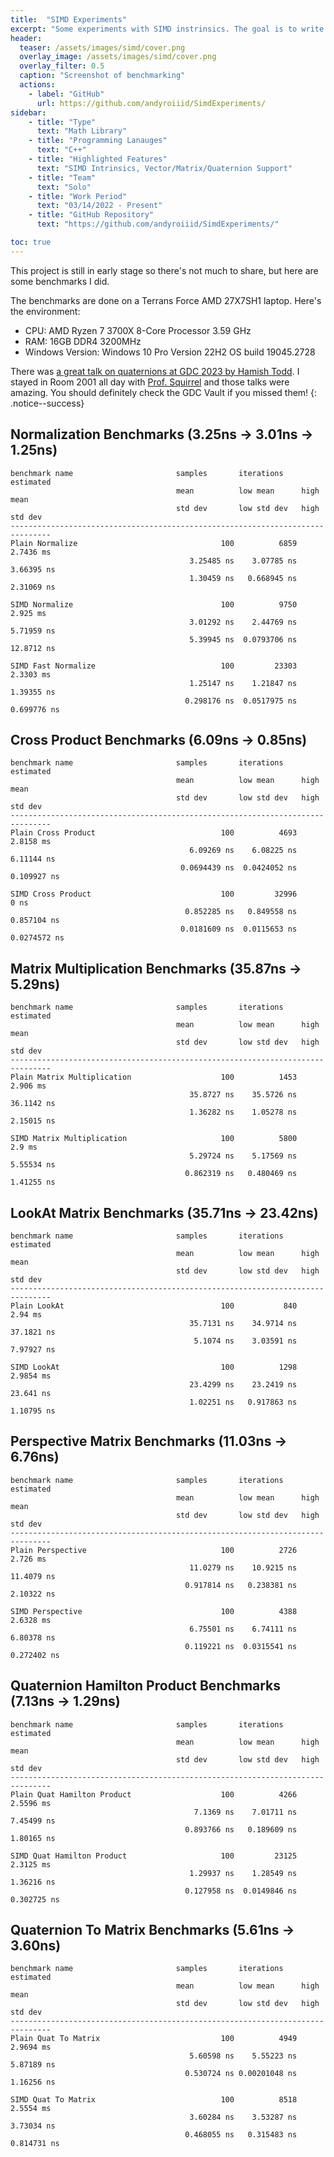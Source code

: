 ```yaml
---
title:  "SIMD Experiments"
excerpt: "Some experiments with SIMD instrinsics. The goal is to write a new SIMD math library for Haru-V engine."
header:
  teaser: /assets/images/simd/cover.png
  overlay_image: /assets/images/simd/cover.png
  overlay_filter: 0.5
  caption: "Screenshot of benchmarking"
  actions:
    - label: "GitHub"
      url: https://github.com/andyroiiid/SimdExperiments/
sidebar:
    - title: "Type"
      text: "Math Library"
    - title: "Programming Lanauges"
      text: "C++"
    - title: "Highlighted Features"
      text: "SIMD Intrinsics, Vector/Matrix/Quaternion Support"
    - title: "Team"
      text: "Solo"
    - title: "Work Period"
      text: "03/14/2022 - Present"
    - title: "GitHub Repository"
      text: "https://github.com/andyroiiid/SimdExperiments/"

toc: true
---
```


This project is still in early stage so there's not much to share, but here are some benchmarks I did.

The benchmarks are done on a Terrans Force AMD 27X7SH1 laptop. Here's the environment:
- CPU: AMD Ryzen 7 3700X 8-Core Processor 3.59 GHz
- RAM: 16GB DDR4 3200MHz
- Windows Version: Windows 10 Pro Version	22H2 OS build	19045.2728

There was [a great talk on quaternions at GDC 2023 by Hamish Todd](https://schedule.gdconf.com/session/math-in-game-development-summit-a-visual-guide-to-quaternions-and-dual-quaternions/894472). I stayed in Room 2001 all day with [Prof. Squirrel](http://www.eiserloh.net/bio/) and those talks were amazing. You should definitely check the GDC Vault if you missed them!
{: .notice--success}

## Normalization Benchmarks (3.25ns -> 3.01ns -> 1.25ns)
```
benchmark name                       samples       iterations    estimated
                                     mean          low mean      high mean
                                     std dev       low std dev   high std dev
-------------------------------------------------------------------------------
Plain Normalize                                100          6859     2.7436 ms
                                        3.25485 ns    3.07785 ns    3.66395 ns
                                        1.30459 ns   0.668945 ns    2.31069 ns

SIMD Normalize                                 100          9750      2.925 ms
                                        3.01292 ns    2.44769 ns    5.71959 ns
                                        5.39945 ns  0.0793706 ns    12.8712 ns

SIMD Fast Normalize                            100         23303     2.3303 ms
                                        1.25147 ns    1.21847 ns    1.39355 ns
                                       0.298176 ns  0.0517975 ns   0.699776 ns
```

## Cross Product Benchmarks (6.09ns -> 0.85ns)
```
benchmark name                       samples       iterations    estimated
                                     mean          low mean      high mean
                                     std dev       low std dev   high std dev
-------------------------------------------------------------------------------
Plain Cross Product                            100          4693     2.8158 ms
                                        6.09269 ns    6.08225 ns    6.11144 ns
                                      0.0694439 ns  0.0424052 ns   0.109927 ns

SIMD Cross Product                             100         32996          0 ns
                                       0.852285 ns   0.849558 ns   0.857104 ns
                                      0.0181609 ns  0.0115653 ns  0.0274572 ns
```

## Matrix Multiplication Benchmarks (35.87ns -> 5.29ns)
```
benchmark name                       samples       iterations    estimated
                                     mean          low mean      high mean
                                     std dev       low std dev   high std dev
-------------------------------------------------------------------------------
Plain Matrix Multiplication                    100          1453      2.906 ms
                                        35.8727 ns    35.5726 ns    36.1142 ns
                                        1.36282 ns    1.05278 ns    2.15015 ns

SIMD Matrix Multiplication                     100          5800        2.9 ms
                                        5.29724 ns    5.17569 ns    5.55534 ns
                                       0.862319 ns   0.480469 ns    1.41255 ns
```

## LookAt Matrix Benchmarks (35.71ns -> 23.42ns)
```
benchmark name                       samples       iterations    estimated
                                     mean          low mean      high mean
                                     std dev       low std dev   high std dev
-------------------------------------------------------------------------------
Plain LookAt                                   100           840       2.94 ms
                                        35.7131 ns    34.9714 ns    37.1821 ns
                                         5.1074 ns    3.03591 ns    7.97927 ns

SIMD LookAt                                    100          1298     2.9854 ms
                                        23.4299 ns    23.2419 ns     23.641 ns
                                        1.02251 ns   0.917863 ns    1.10795 ns
```

## Perspective Matrix Benchmarks (11.03ns -> 6.76ns)
```
benchmark name                       samples       iterations    estimated
                                     mean          low mean      high mean
                                     std dev       low std dev   high std dev
-------------------------------------------------------------------------------
Plain Perspective                              100          2726      2.726 ms
                                        11.0279 ns    10.9215 ns    11.4079 ns
                                       0.917814 ns   0.238381 ns    2.10322 ns

SIMD Perspective                               100          4388     2.6328 ms
                                        6.75501 ns    6.74111 ns    6.80378 ns
                                       0.119221 ns  0.0315541 ns   0.272402 ns
```

## Quaternion Hamilton Product Benchmarks (7.13ns -> 1.29ns)
```
benchmark name                       samples       iterations    estimated
                                     mean          low mean      high mean
                                     std dev       low std dev   high std dev
-------------------------------------------------------------------------------
Plain Quat Hamilton Product                    100          4266     2.5596 ms
                                         7.1369 ns    7.01711 ns    7.45499 ns
                                       0.893766 ns   0.189609 ns    1.80165 ns

SIMD Quat Hamilton Product                     100         23125     2.3125 ms
                                        1.29937 ns    1.28549 ns    1.36216 ns
                                       0.127958 ns  0.0149846 ns   0.302725 ns
```

## Quaternion To Matrix Benchmarks (5.61ns -> 3.60ns)
```
benchmark name                       samples       iterations    estimated
                                     mean          low mean      high mean
                                     std dev       low std dev   high std dev
-------------------------------------------------------------------------------
Plain Quat To Matrix                           100          4949     2.9694 ms
                                        5.60598 ns    5.55223 ns    5.87189 ns
                                       0.530724 ns 0.00201048 ns    1.16256 ns

SIMD Quat To Matrix                            100          8518     2.5554 ms
                                        3.60284 ns    3.53287 ns    3.73034 ns
                                       0.468055 ns   0.315483 ns   0.814731 ns
```
